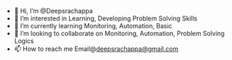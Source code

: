 - 👋 Hi, I’m @Deepsrachappa
- 👀 I’m interested in Learning, Developing Problem Solving Skills
- 🌱 I’m currently learning Monitoring, Automation, Basic
- 💞️ I’m looking to collaborate on Monitoring, Automation, Problem Solving Logics
- 📫 How to reach me Email@deepsrachappa@gmail.com

<!---
Deepsrachappa/Deepsrachappa is a ✨ special ✨ repository because its `README.md` (this file) appears on your GitHub profile.
You can click the Preview link to take a look at your changes.
--->

